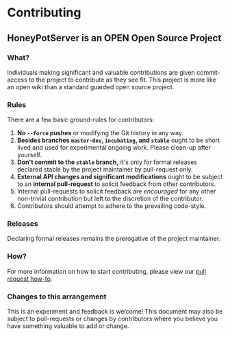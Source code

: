 # Contributing

## HoneyPotServer is an OPEN Open Source Project

### What?

Individuals making significant and valuable contributions are given commit-access to the project to contribute as they see fit. This project is more like an open wiki than a standard guarded open source project.

### Rules

There are a few basic ground-rules for contributors:

1. **No `--force` pushes** or modifying the Git history in any way.
2. **Besides branches `master-dev`, `incubating`, and `stable`** ought to be short lived and used for experimental ongoing work. Please clean-up after yourself.
3. **Don't commit to the `stable` branch,** it's only for formal releases declared stable by the project maintainer by pull-request only.
4. **External API changes and significant modifications** ought to be subject to an **internal pull-request** to solicit feedback from other contributors.
5. Internal pull-requests to solicit feedback are _encouraged_ for any other non-trivial contribution but left to the discretion of the contributor.
6. Contributors should attempt to adhere to the prevailing code-style.

### Releases

Declaring formal releases remains the prerogative of the project maintainer.

### How?

For more information on how to start contributing, please view our [pull request how-to](https://github.com/TheAmeliaDeWitt/HoneyPotServer/wiki/PR-Handling).

### Changes to this arrangement

This is an experiment and feedback is welcome! This document may also be subject to pull-requests or changes by contributors where you believe you have something valuable to add or change.

